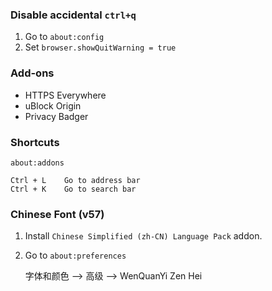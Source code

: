 ### Disable accidental `ctrl+q`

1. Go to `about:config`
2. Set `browser.showQuitWarning = true`

### Add-ons

* HTTPS Everywhere 
* uBlock Origin
* Privacy Badger

### Shortcuts

`about:addons`

```
Ctrl + L    Go to address bar
Ctrl + K    Go to search bar
```

### Chinese Font (v57)

1. Install `Chinese Simplified (zh-CN) Language Pack` addon.

2. Go to `about:preferences`

    字体和颜色
    --> 高级
    --> WenQuanYi Zen Hei

